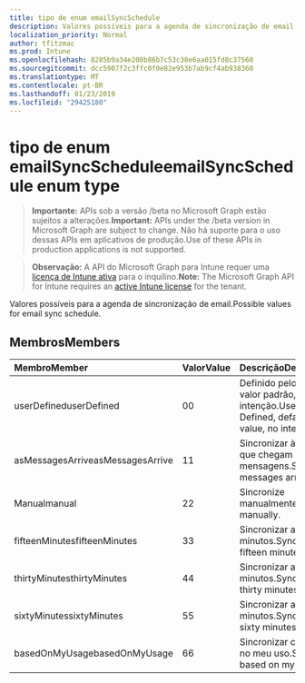 ```yaml
---
title: tipo de enum emailSyncSchedule
description: Valores possíveis para a agenda de sincronização de email.
localization_priority: Normal
author: tfitzmac
ms.prod: Intune
ms.openlocfilehash: 8285b9a34e208b86b7c53c38e6aa015fd8c37560
ms.sourcegitcommit: dcc5907f2c3ffc0f0e82e953b7ab9cf4ab938360
ms.translationtype: MT
ms.contentlocale: pt-BR
ms.lasthandoff: 01/23/2019
ms.locfileid: "29425180"
---
```

# <a name="emailsyncschedule-enum-type"></a><span data-ttu-id="2d6cf-103">tipo de enum emailSyncSchedule</span><span class="sxs-lookup"><span data-stu-id="2d6cf-103">emailSyncSchedule enum type</span></span>

> <span data-ttu-id="2d6cf-104">**Importante:** APIs sob a versão /beta no Microsoft Graph estão sujeitos a alterações.</span><span class="sxs-lookup"><span data-stu-id="2d6cf-104">**Important:** APIs under the /beta version in Microsoft Graph are subject to change.</span></span> <span data-ttu-id="2d6cf-105">Não há suporte para o uso dessas APIs em aplicativos de produção.</span><span class="sxs-lookup"><span data-stu-id="2d6cf-105">Use of these APIs in production applications is not supported.</span></span>

> <span data-ttu-id="2d6cf-106">**Observação:** A API do Microsoft Graph para Intune requer uma [licença de Intune ativa](https://go.microsoft.com/fwlink/?linkid=839381) para o inquilino.</span><span class="sxs-lookup"><span data-stu-id="2d6cf-106">**Note:** The Microsoft Graph API for Intune requires an [active Intune license](https://go.microsoft.com/fwlink/?linkid=839381) for the tenant.</span></span>

<span data-ttu-id="2d6cf-107">Valores possíveis para a agenda de sincronização de email.</span><span class="sxs-lookup"><span data-stu-id="2d6cf-107">Possible values for email sync schedule.</span></span>

## <a name="members"></a><span data-ttu-id="2d6cf-108">Membros</span><span class="sxs-lookup"><span data-stu-id="2d6cf-108">Members</span></span>
|<span data-ttu-id="2d6cf-109">Membro</span><span class="sxs-lookup"><span data-stu-id="2d6cf-109">Member</span></span>|<span data-ttu-id="2d6cf-110">Valor</span><span class="sxs-lookup"><span data-stu-id="2d6cf-110">Value</span></span>|<span data-ttu-id="2d6cf-111">Descrição</span><span class="sxs-lookup"><span data-stu-id="2d6cf-111">Description</span></span>|
|:---|:---|:---|
|<span data-ttu-id="2d6cf-112">userDefined</span><span class="sxs-lookup"><span data-stu-id="2d6cf-112">userDefined</span></span>|<span data-ttu-id="2d6cf-113">0</span><span class="sxs-lookup"><span data-stu-id="2d6cf-113">0</span></span>|<span data-ttu-id="2d6cf-114">Definido pelo usuário, valor padrão, sem intenção.</span><span class="sxs-lookup"><span data-stu-id="2d6cf-114">User Defined, default value, no intent.</span></span>|
|<span data-ttu-id="2d6cf-115">asMessagesArrive</span><span class="sxs-lookup"><span data-stu-id="2d6cf-115">asMessagesArrive</span></span>|<span data-ttu-id="2d6cf-116">1</span><span class="sxs-lookup"><span data-stu-id="2d6cf-116">1</span></span>|<span data-ttu-id="2d6cf-117">Sincronizar à medida que chegam mensagens.</span><span class="sxs-lookup"><span data-stu-id="2d6cf-117">Sync as messages arrive.</span></span>|
|<span data-ttu-id="2d6cf-118">Manual</span><span class="sxs-lookup"><span data-stu-id="2d6cf-118">manual</span></span>|<span data-ttu-id="2d6cf-119">2</span><span class="sxs-lookup"><span data-stu-id="2d6cf-119">2</span></span>|<span data-ttu-id="2d6cf-120">Sincronize manualmente.</span><span class="sxs-lookup"><span data-stu-id="2d6cf-120">Sync manually.</span></span>|
|<span data-ttu-id="2d6cf-121">fifteenMinutes</span><span class="sxs-lookup"><span data-stu-id="2d6cf-121">fifteenMinutes</span></span>|<span data-ttu-id="2d6cf-122">3</span><span class="sxs-lookup"><span data-stu-id="2d6cf-122">3</span></span>|<span data-ttu-id="2d6cf-123">Sincronizar a cada 15 minutos.</span><span class="sxs-lookup"><span data-stu-id="2d6cf-123">Sync every fifteen minutes.</span></span>|
|<span data-ttu-id="2d6cf-124">thirtyMinutes</span><span class="sxs-lookup"><span data-stu-id="2d6cf-124">thirtyMinutes</span></span>|<span data-ttu-id="2d6cf-125">4</span><span class="sxs-lookup"><span data-stu-id="2d6cf-125">4</span></span>|<span data-ttu-id="2d6cf-126">Sincronizar a cada 30 minutos.</span><span class="sxs-lookup"><span data-stu-id="2d6cf-126">Sync every thirty minutes.</span></span>|
|<span data-ttu-id="2d6cf-127">sixtyMinutes</span><span class="sxs-lookup"><span data-stu-id="2d6cf-127">sixtyMinutes</span></span>|<span data-ttu-id="2d6cf-128">5</span><span class="sxs-lookup"><span data-stu-id="2d6cf-128">5</span></span>|<span data-ttu-id="2d6cf-129">Sincronizar a cada 60 minutos.</span><span class="sxs-lookup"><span data-stu-id="2d6cf-129">Sync every sixty minutes.</span></span>|
|<span data-ttu-id="2d6cf-130">basedOnMyUsage</span><span class="sxs-lookup"><span data-stu-id="2d6cf-130">basedOnMyUsage</span></span>|<span data-ttu-id="2d6cf-131">6</span><span class="sxs-lookup"><span data-stu-id="2d6cf-131">6</span></span>|<span data-ttu-id="2d6cf-132">Sincronizar com base no meu uso.</span><span class="sxs-lookup"><span data-stu-id="2d6cf-132">Sync based on my usage.</span></span>|




